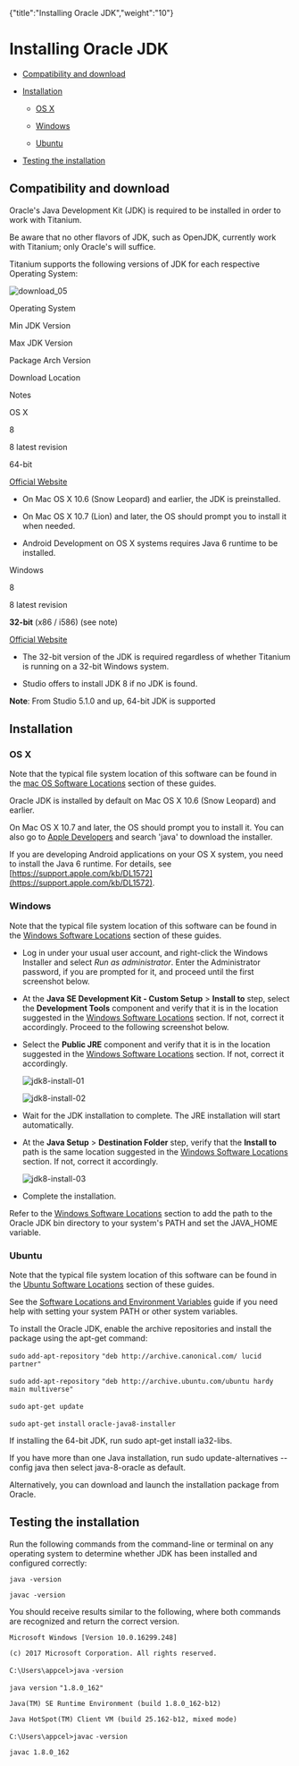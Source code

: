{"title":"Installing Oracle JDK","weight":"10"} 

# Installing Oracle JDK

*   [Compatibility and download](#Compatibilityanddownload)
    
*   [Installation](#Installation)
    
    *   [OS X](#OSX)
        
    *   [Windows](#Windows)
        
    *   [Ubuntu](#Ubuntu)
        
*   [Testing the installation](#Testingtheinstallation)
    

## Compatibility and download

Oracle's Java Development Kit (JDK) is required to be installed in order to work with Titanium.

Be aware that no other flavors of JDK, such as OpenJDK, currently work with Titanium; only Oracle's will suffice.

Titanium supports the following versions of JDK for each respective Operating System:

![download_05](/Images/appc/download/attachments/29004836/download_05.png)

Operating System

Min JDK Version

Max JDK Version

Package Arch Version

Download Location

Notes

OS X

8

8 latest revision

64-bit

[Official Website](http://www.oracle.com/technetwork/java/javase/downloads/index.html)

*   On Mac OS X 10.6 (Snow Leopard) and earlier, the JDK is preinstalled.
    
*   On Mac OS X 10.7 (Lion) and later, the OS should prompt you to install it when needed.
    
*   Android Development on OS X systems requires Java 6 runtime to be installed.
    

Windows

8

8 latest revision

**32-bit** (x86 / i586) (see note)

[Official Website](http://www.oracle.com/technetwork/java/javase/downloads/index.html)

*   The 32-bit version of the JDK is required regardless of whether Titanium is running on a 32-bit Windows system.
    
*   Studio offers to install JDK 8 if no JDK is found.
    

**Note**: From Studio 5.1.0 and up, 64-bit JDK is supported

## Installation

### OS X

Note that the typical file system location of this software can be found in the [mac OS Software Locations](/docs/appc/Titanium_SDK/Titanium_SDK_Getting_Started/Installation_and_Configuration/Software_Locations_and_Environment_Variables/#macOSSoftwareLocations) section of these guides.

Oracle JDK is installed by default on Mac OS X 10.6 (Snow Leopard) and earlier.

On Mac OS X 10.7 and later, the OS should prompt you to install it. You can also go to [Apple Developers](https://developer.apple.com/downloads/) and search 'java' to download the installer.

If you are developing Android applications on your OS X system, you need to install the Java 6 runtime. For details, see [https://support.apple.com/kb/DL1572](https://support.apple.com/kb/DL1572).

### Windows

Note that the typical file system location of this software can be found in the [Windows Software Locations](/docs/appc/Titanium_SDK/Titanium_SDK_Getting_Started/Installation_and_Configuration/Software_Locations_and_Environment_Variables/#WindowsSoftwareLocations) section of these guides.

*   Log in under your usual user account, and right-click the Windows Installer and select _Run as administrator_. Enter the Administrator password, if you are prompted for it, and proceed until the first screenshot below.
    
*   At the **Java SE Development Kit - Custom Setup** > **Install to** step, select the **Development Tools** component and verify that it is in the location suggested in the [Windows Software Locations](/docs/appc/Titanium_SDK/Titanium_SDK_Getting_Started/Installation_and_Configuration/Software_Locations_and_Environment_Variables/#WindowsSoftwareLocations) section. If not, correct it accordingly. Proceed to the following screenshot below.
    
*   Select the **Public JRE** component and verify that it is in the location suggested in the [Windows Software Locations](/docs/appc/Titanium_SDK/Titanium_SDK_Getting_Started/Installation_and_Configuration/Software_Locations_and_Environment_Variables/#WindowsSoftwareLocations) section. If not, correct it accordingly.
    
    ![jdk8-install-01](/Images/appc/download/attachments/29004850/jdk8-install-01.png)
    
    ![jdk8-install-02](/Images/appc/download/attachments/29004850/jdk8-install-02.png)

*   Wait for the JDK installation to complete. The JRE installation will start automatically.
    
*   At the **Java Setup** > **Destination Folder** step, verify that the **Install to** path is the same location suggested in the [Windows Software Locations](/docs/appc/Titanium_SDK/Titanium_SDK_Getting_Started/Installation_and_Configuration/Software_Locations_and_Environment_Variables/#WindowsSoftwareLocations) section. If not, correct it accordingly.
    
    ![jdk8-install-03](/Images/appc/download/attachments/29004850/jdk8-install-03.png)

*   Complete the installation.
    

Refer to the [Windows Software Locations](/docs/appc/Titanium_SDK/Titanium_SDK_Getting_Started/Installation_and_Configuration/Software_Locations_and_Environment_Variables/#WindowsSoftwareLocations) section to add the path to the Oracle JDK bin directory to your system's PATH and set the JAVA\_HOME variable.

### Ubuntu

Note that the typical file system location of this software can be found in the [Ubuntu Software Locations](/docs/appc/Titanium_SDK/Titanium_SDK_Getting_Started/Installation_and_Configuration/Software_Locations_and_Environment_Variables/#UbuntuSoftwareLocations) section of these guides.

See the [Software Locations and Environment Variables](/docs/appc/Titanium_SDK/Titanium_SDK_Getting_Started/Installation_and_Configuration/Software_Locations_and_Environment_Variables/) guide if you need help with setting your system PATH or other system variables.

To install the Oracle JDK, enable the archive repositories and install the package using the apt-get command:

`sudo` `add-apt-repository` `"deb http://archive.canonical.com/ lucid partner"`

`sudo` `add-apt-repository` `"deb http://archive.ubuntu.com/ubuntu hardy main multiverse"`

`sudo` `apt-get update`

`sudo` `apt-get` `install` `oracle-java8-installer`

If installing the 64-bit JDK, run sudo apt-get install ia32-libs.

If you have more than one Java installation, run sudo update-alternatives --config java then select java-8-oracle as default.

Alternatively, you can download and launch the installation package from Oracle.

## Testing the installation

Run the following commands from the command-line or terminal on any operating system to determine whether JDK has been installed and configured correctly:

`java -version`

`javac -version`

You should receive results similar to the following, where both commands are recognized and return the correct version.

`Microsoft Windows [Version 10.0.16299.248]`

`(c) 2017 Microsoft Corporation. All rights reserved.`

`C:\Users\appcel>java` `-version`

`java version` `"1.8.0_162"`

`Java(TM) SE Runtime Environment (build 1.8.0_162-b12)`

`Java HotSpot(TM) Client VM (build 25.162-b12, mixed mode)`

`C:\Users\appcel>javac` `-version`

`javac 1.8.0_162`
